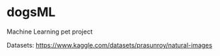 # dogsML
Machine Learning pet project

Datasets:
https://www.kaggle.com/datasets/prasunroy/natural-images
